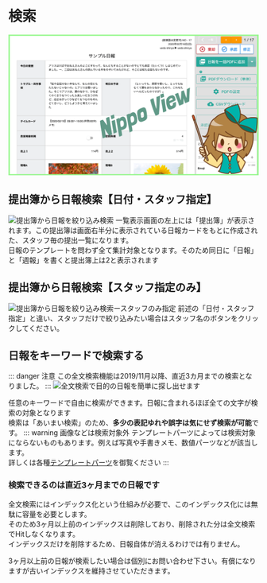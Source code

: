 # 検索<Badge text="GOLD限定" type="warning" />
![アイキャッチ](../../image/icatch/i19.png)


## 提出簿から日報検索【日付・スタッフ指定】
![提出簿から日報を絞り込み検索](/res/r4.png)
一覧表示画面の左上には「提出簿」が表示されます。この提出簿は画面右半分に表示されている日報カードをもとに作成された、スタッフ毎の提出一覧になります。  
日報のテンプレートを問わず全て集計対象となります。そのため同日に「日報」と「週報」を書くと提出簿上は2と表示されます

## 提出簿から日報検索【スタッフ指定のみ】
![提出簿から日報を絞り込み検索ースタッフのみ指定](/res/r5.png)
前述の「日付・スタッフ指定」と違い、スタッフだけで絞り込みたい場合はスタッフ名のボタンをクリックしてください。

## 日報をキーワードで検索する
::: danger 注意
この全文検索機能は2019/11月以降、直近3カ月までの検索となりました。
:::
![全文検索で目的の日報を簡単に探し出せます](/res/r6.png)

任意のキーワードで自由に検索ができます。日報に含まれるほぼ全ての文字が検索の対象となります  
検索は「あいまい検索」のため、**多少の表記ゆれや誤字は気にせず検索が可能**です。
::: warning 画像などは検索対象外
テンプレートパーツによっては検索対象にならないものもあります。例えば写真や手書きメモ、数値パーツなどが該当します。  
詳しくは各種[テンプレートパーツ](/manual/template/text)を御覧ください
:::

### 検索できるのは直近3ヶ月までの日報です
全文検索にはインデックス化という仕組みが必要で、このインデックス化には無駄に容量を必要とします。  
そのため3ヶ月以上前のインデックスは削除しており、削除された分は全文検索でHitしなくなります。  
インデックスだけを削除するため、日報自体が消えるわけでは有りません。  

3ヶ月以上前の日報が検索したい場合は個別にお問い合わせ下さい。有償になりますが古いインデックスを維持させていただきます。